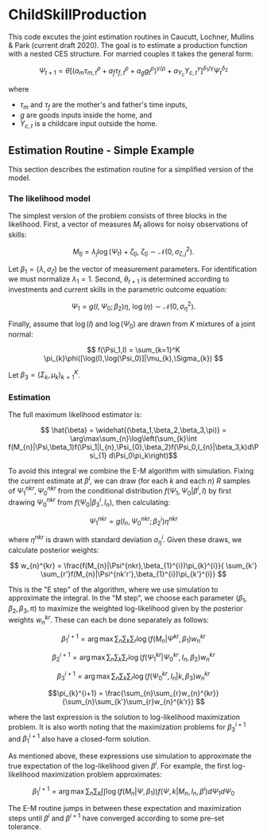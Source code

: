 # ChildSkillProduction
This code excutes the joint estimation routines in Caucutt, Lochner, Mullins & Park (current draft 2020). The goal is to estimate a production function with a nested CES structure. For married couples it takes the general form:

$$ \Psi_{t+1} = \theta\left[\left(a_{m}\tau_{m,t}^{\rho} + a_{f}\tau_{f,t}^{\rho} + a_{g}g_{t}^{\rho}\right)^{\gamma/\rho} + a_{Y_c}Y_{c,t}^{\gamma}\right]^{\delta_{1}/\gamma}\Psi_{t}^{\delta_2} $$

where

 - $\tau_{m}$ and $\tau_{f}$ are the mother's and father's time inputs,
 - $g$ are goods inputs inside the home, and
 - $Y_{c,t}$ is a childcare input outside the home.

## Estimation Routine - Simple Example

This section describes the estimation routine for a simplified version of the model.

### The likelihood model

The simplest version of the problem consists of three blocks in the likelihood. First, a vector of measures $M_t$ allows for noisy observations of skills:

$$M_{tj} = \lambda_{j}\log(\Psi_{t}) + \zeta_{tj},\ \zeta_{tj}\sim\mathcal{N}(0,\sigma^2_{\zeta,j}).$$

Let $\beta_1=\{\lambda,\sigma_{\zeta}\}$ be the vector of measurement parameters. For identification we must normalize $\lambda_{1}=1$. Second, $\theta_{t+1}$ is determined according to investments and current skills in the parametric outcome equation:

$$ \Psi_{1} = g(I,\Psi_{0};\beta_2)\eta,\ \log(\eta)\sim\mathcal{N}(0,\sigma^2_{\eta}).$$

Finally, assume that $\log(I)$ and $\log(\Psi_0)$ are drawn from $K$ mixtures of a joint normal:

$$ f(\Psi_1,I) = \sum_{k=1}^K \pi_{k}\phi([\log(I),\log(\Psi_0)]|\mu_{k},\Sigma_{k}) $$

Let $\beta_3=(\Sigma_{k},\mu_{k})_{k=1}^{K}$. 

### Estimation
The full maximum likelihood estimator is:

$$ \hat{\beta} = \widehat{(\beta_1,\beta_2,\beta_3,\pi)} = \arg\max\sum_{n}\log\left(\sum_{k}\int f(M_{n}|\Psi,\beta_1)f(\Psi_1|I_{n},\Psi_{0},\beta_2)f(\Psi_0,I_{n}|\beta_3,k)d\Psi_{1} d\Psi_0\pi_k\right)$$

To avoid this integral we combine the E-M algorithm with simulation. Fixing the current estimate at $\beta^{i}$, we can draw (for each $k$ and each $n$) $R$ samples of $\Psi_{1}^{nkr},\Psi_{0}^{nkr}$ from the conditional distribution $f(\Psi_{1},\Psi_{0}|\beta^{i},I)$ by first drawing $\Psi_{0}^{nkr}$ from $f(\Psi_{0}|\beta^{i}_{3},I_{n})$, then calculating: 

$$\Psi_{1}^{nkr} = g(I_{n},\Psi_{0}^{nkr};\beta_{2}^{i})\eta^{nkr} $$

where $\eta^{nkr}$ is drawn with standard deviation $\sigma^{i}_{\eta}$. Given these draws, we calculate posterior weights:

$$ w_{n}^{kr} = \frac{f(M_{n}|\Psi^{nkr},\beta_{1}^{i})\pi_{k}^{i}}{ \sum_{k'} \sum_{r'}f(M_{n}|\Psi^{nk'r'},\beta_{1}^{i})\pi_{k'}^{i}} $$

This is the "E step" of the algorithm, where we use simulation to approximate the integral. In the "M step", we choose each parameter $(\beta_1,\beta_2,\beta_3,\pi)$ to maximize the weighted log-likelihood given by the posterior weights $w_{n}^{kr}$. These can each be done separately as follows:

$$ \beta_{1}^{i+1} = \arg\max\sum_{n}\sum_{k}\sum_{r}\log(f(M_{n}|\Psi^{kr},\beta_{1})w_{n}^{kr} $$

$$\beta_{2}^{i+1} = \arg\max\sum_{n}\sum_{k}\sum_{r}\log(f(\Psi_{1}^{kr}|\Psi_{0}^{kr},I_{n},\beta_{2})w_{n}^{kr} $$

$$\beta_{3}^{i+1} = \arg\max\sum_{n}\sum_{k}\sum_{r}\log(f(\Psi_{0}^{kr},I_{n}|k,\beta_{3})w_{n}^{kr} $$

$$\pi_{k}^{i+1} = \frac{\sum_{n}\sum_{r}w_{n}^{kr}}{\sum_{n}\sum_{k'}\sum_{r}w_{n}^{k'r}} $$

where the last expression is the solution to log-likelihood maximization problem. It is also worth noting that the maximization problems for $\beta_{3}^{i+1}$ and $\beta_{1}^{i+1}$ also have a closed-form solution.

As mentioned above, these expressions use simulation to approximate the true expectation of the log-likelihood given $\beta^{i}$. For example, the first log-likelihood maximization problem approximates:

$$ \beta_{1}^{i+1} = \arg\max\sum_{n}\sum_{k}\int\int\log(f(M_{n}|\Psi,\beta_{1}))f(\Psi,k|M_{n},I_{n},\beta^{i})d\Psi_{1}d\Psi_{0} $$

The E-M routine jumps in between these expectation and maximization steps until $\beta^{i}$ and $\beta^{i+1}$ have converged according to some pre-set tolerance.


